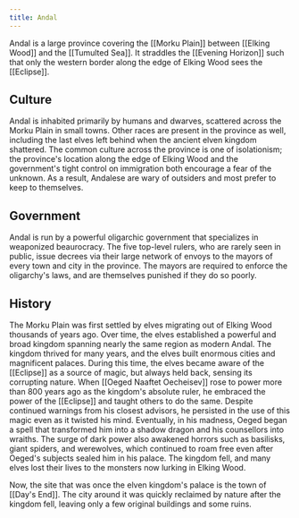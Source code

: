 ```yaml
---
title: Andal
---
```


Andal is a large province covering the [[Morku Plain]] between [[Elking Wood]] and the [[Tumulted Sea]]. It straddles the [[Evening Horizon]] such that only the western border along the edge of Elking Wood sees the [[Eclipse]].

## Culture

Andal is inhabited primarily by humans and dwarves, scattered across the Morku Plain in small towns. Other races are present in the province as well, including the last elves left behind when the ancient elven kingdom shattered. The common culture across the province is one of isolationism; the province's location along the edge of Elking Wood and the government's tight control on immigration both encourage a fear of the unknown. As a result, Andalese are wary of outsiders and most prefer to keep to themselves.

## Government

Andal is run by a powerful oligarchic government that specializes in weaponized beaurocracy. The five top-level rulers, who are rarely seen in public, issue decrees via their large network of envoys to the mayors of every town and city in the province. The mayors are required to enforce the oligarchy's laws, and are themselves punished if they do so poorly.

## History

The Morku Plain was first settled by elves migrating out of Elking Wood thousands of years ago. Over time, the elves established a powerful and broad kingdom spanning nearly the same region as modern Andal. The kingdom thrived for many years, and the elves built enormous cities and magnificent palaces. During this time, the elves became aware of the [[Eclipse]] as a source of magic, but always held back, sensing its corrupting nature. When [[Oeged Naaftet Oecheisev]] rose to power more than 800 years ago as the kingdom's absolute ruler, he embraced the power of the [[Eclipse]] and taught others to do the same. Despite continued warnings from his closest advisors, he persisted in the use of this magic even as it twisted his mind. Eventually, in his madness, Oeged began a spell that transformed him into a shadow dragon and his counsellors into wraiths. The surge of dark power also awakened horrors such as basilisks, giant spiders, and werewolves, which continued to roam free even after Oeged's subjects sealed him in his palace. The kingdom fell, and many elves lost their lives to the monsters now lurking in Elking Wood.

Now, the site that was once the elven kingdom's palace is the town of [[Day's End]]. The city around it was quickly reclaimed by nature after the kingdom fell, leaving only a few original buildings and some ruins.
